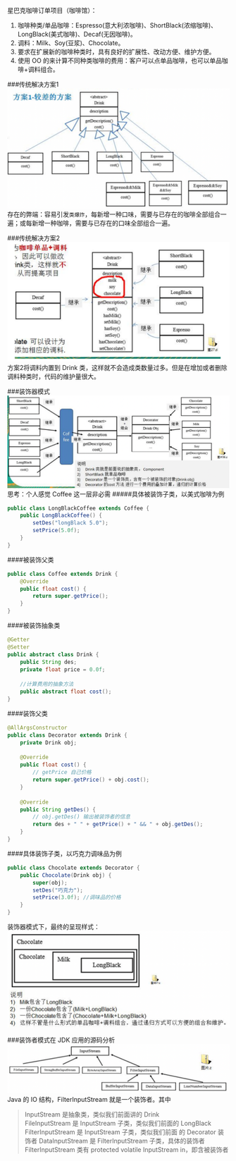 星巴克咖啡订单项目（咖啡馆）：
1) 咖啡种类/单品咖啡：Espresso(意大利浓咖啡)、ShortBlack(浓缩咖啡)、LongBlack(美式咖啡)、Decaf(无因咖啡)。 
2) 调料：Milk、Soy(豆浆)、Chocolate。
3) 要求在扩展新的咖啡种类时，具有良好的扩展性、改动方便、维护方便。
4) 使用 OO 的来计算不同种类咖啡的费用：客户可以点单品咖啡，也可以单品咖啡+调料组合。

###传统解决方案1
![](传统解决方案1UML图.png)
存在的弊端：容易引发`类爆炸`，每新增一种口味，需要与已存在的咖啡全部组合一遍；或每新增一种咖啡，需要与已存在的口味全部组合一遍。

###传统解决方案2
![](传统解决方案2UML图.png)
方案2将调料内置到 Drink 类，这样就不会造成类数量过多。但是在增加或者删除调料种类时，代码的维护量很大。

###装饰器模式
![](装饰器模式UML图.png)
思考：个人感觉 Coffee 这一层非必需
#####具体被装饰子类，以美式咖啡为例
```java
public class LongBlackCoffee extends Coffee {
    public LongBlackCoffee() {
        setDes("longBlack 5.0");
        setPrice(5.0f);
    }
}
```

####被装饰父类
```java
public class Coffee extends Drink {
    @Override
    public float cost() {
        return super.getPrice();
    }
}
```

####被装饰抽象类
```java
@Getter
@Setter
public abstract class Drink {
    public String des;
    private float price = 0.0f;

    //计算费用的抽象方法
    public abstract float cost();
}
```

####装饰父类
```java
@AllArgsConstructor
public class Decorator extends Drink {
    private Drink obj;

    @Override
    public float cost() {
        // getPrice 自己价格
        return super.getPrice() + obj.cost();
    }

    @Override
    public String getDes() {
        // obj.getDes() 输出被装饰者的信息
        return des + " " + getPrice() + " && " + obj.getDes();
    }
}
```

####具体装饰子类，以巧克力调味品为例
```java
public class Chocolate extends Decorator {
    public Chocolate(Drink obj) {
        super(obj);
        setDes("巧克力");
        setPrice(3.0f); //调味品的价格
    }
}
```

装饰器模式下，最终的呈现样式：
![](适配器模式呈现样式.png)

###装饰者模式在 JDK 应用的源码分析
![](Java的IO结构.png)
Java 的 IO 结构，FilterInputStream 就是一个装饰者。其中 
> InputStream 是抽象类，类似我们前面讲的 Drink  
> FileInputStream 是 InputStream 子类，类似我们前面的 LongBlack  
> FilterInputStream 是 InputStream 子类，类似我们前面 的 Decorator 装饰者
> DataInputStream 是 FilterInputStream 子类，具体的装饰者
> FilterInputStream 类有 protected volatile InputStream in，即含被装饰者